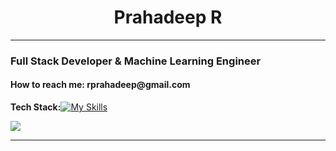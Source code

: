 <h1 style="text-align:center;">Prahadeep R</h1>


<hr>

<h3>Full Stack Developer & Machine Learning Engineer</h3>
<h4>How to reach me: rprahadeep@gmail.com</h4>


**Tech Stack:**[![My Skills](https://skillicons.dev/icons?i=html,css,py,java,js,ts,aws,spring,react,redux,nextjs,nodejs,express,mongodb,postgres,redis,docker,kubernetes,tensorflow)](https://skillicons.dev)<br>



![](https://github-readme-stats.vercel.app/api/top-langs/?username=rprahadeep&theme=react&hide_border=false&include_all_commits=false&count_private=false&layout=compact)

---



